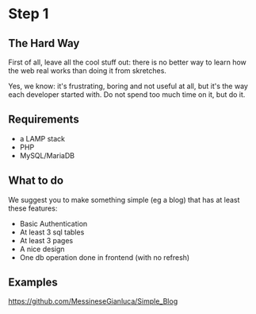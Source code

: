 # Step 1
## The Hard Way

First of all, leave all the cool stuff out: there is no better way to learn how the web real works than doing it from skretches.

Yes, we know: it's frustrating, boring and not useful at all, but it's the way each developer started with. Do not spend too much time on it, but do it.

## Requirements

- a LAMP stack
- PHP
- MySQL/MariaDB

## What to do

We suggest you to make something simple (eg a blog) that has at least these features:

- Basic Authentication
- At least 3 sql tables
- At least 3 pages
- A nice design
- One db operation done in frontend (with no refresh)

## Examples

https://github.com/MessineseGianluca/Simple_Blog
